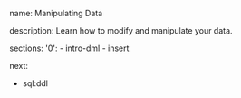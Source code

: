 name: Manipulating Data

description: Learn how to modify and manipulate your data.

sections:
  '0':
    - intro-dml
    - insert

next:
  - sql:ddl
